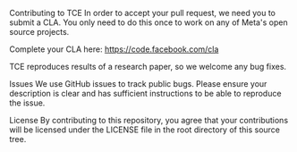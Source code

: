 Contributing to TCE
In order to accept your pull request, we need you to submit a CLA. You only need to do this once to work on any of Meta's open source projects.

Complete your CLA here: https://code.facebook.com/cla

TCE reproduces results of a research paper, so we welcome any bug fixes.

Issues
We use GitHub issues to track public bugs. Please ensure your description is clear and has sufficient instructions to be able to reproduce the issue.

License
By contributing to this repository, you agree that your contributions will be licensed under the LICENSE file in the root directory of this source tree.
